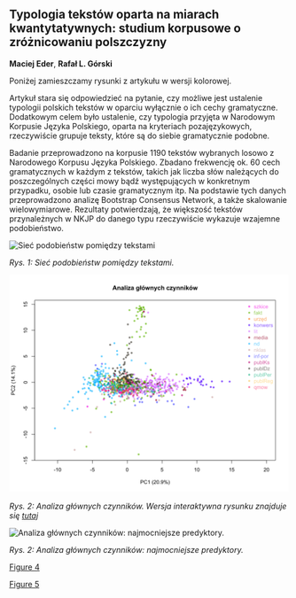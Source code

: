 
## Typologia tekstów oparta na miarach kwantytatywnych: studium korpusowe o zróżnicowaniu polszczyzny

**Maciej Eder**, **Rafał L. Górski**

Poniżej zamieszczamy rysunki z artykułu w wersji kolorowej.

Artykuł stara się odpowiedzieć na pytanie, czy możliwe jest ustalenie typologii polskich tekstów w oparciu wyłącznie o ich cechy gramatyczne. Dodatkowym celem było ustalenie, czy typologia przyjęta w Narodowym Korpusie Języka Polskiego, oparta na kryteriach pozajęzykowych, rzeczywiście grupuje teksty, które są  do siebie gramatycznie podobne.

Badanie przeprowadzono na korpusie 1190 tekstów wybranych losowo z Narodowego Korpusu Języka Polskiego. Zbadano frekwencję ok. 60 cech gramatycznych w każdym z tekstów, takich jak liczba słów należących do poszczególnych części mowy bądź występujących w konkretnym przypadku, osobie lub czasie gramatycznym itp. Na podstawie  tych danych przeprowadzono analizę Bootstrap Consensus Network, a także skalowanie wielowymiarowe. Rezultaty potwierdzają, że większość tekstów przynależnych w NKJP do danego typu rzeczywiście wykazuje wzajemne podobieństwo.

![Sieć podobieństw pomiędzy tekstami](Rys_1.png)

_Rys. 1: Sieć podobieństw pomiędzy tekstami._



![Analiza głównych czynników.](Rys_2.png)

_Rys. 2: Analiza głównych czynników. Wersja interaktywna rysunku znajduje się [tutaj](https://computationalstylistics.github.io/typology_of_texts/rys_2.html)_ 





![Analiza głównych czynników: najmocniejsze predyktory.](/Users/m/Desktop/laboratorium/stylo_R_package/typology_of_texts/Rys_3.png)

_Rys. 2: Analiza głównych czynników: najmocniejsze predyktory._





[Figure 4](https://computationalstylistics.github.io/typology_of_texts/rys_4.html)

[Figure 5](https://computationalstylistics.github.io/typology_of_texts/rys_5.html)

